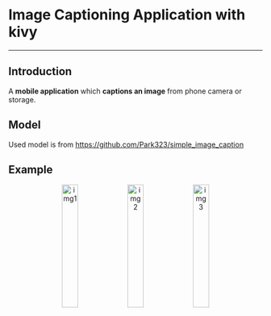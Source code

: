 # Image Captioning Application with kivy
---

## Introduction
A __mobile application__ which __captions an image__ from phone camera or storage.

## Model
Used model is from https://github.com/Park323/simple_image_caption

## Example

<p align="center" width="100%">
  <img src="https://user-images.githubusercontent.com/42057488/169194853-fb8fe37b-e6b1-4c89-a20b-0ef8343e3106.png" alt="img1" width="25%"/>
  <img src="https://user-images.githubusercontent.com/42057488/169195096-9331522b-f1bb-484f-ba63-28125afc9c1a.png" alt="img2" width="25%"/>
  <img src="https://user-images.githubusercontent.com/42057488/169195153-c5307fe2-51eb-4a3d-9226-d712e61b2391.png" alt="img3" width="25%"/>
</p>
